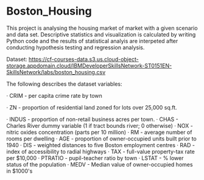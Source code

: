 # Boston_Housing
This project is analysing the housing market of market with a given scenario and data set. Descriptive statistics and visualization is calculated by writing Python code and the results of statistical analyis are interpeted after conducting hypothesis testing and regression analysis.

Dataset: https://cf-courses-data.s3.us.cloud-object-storage.appdomain.cloud/IBMDeveloperSkillsNetwork-ST0151EN-SkillsNetwork/labs/boston_housing.csv

The following describes the dataset variables:

·      CRIM - per capita crime rate by town

·      ZN - proportion of residential land zoned for lots over 25,000 sq.ft.

·      INDUS - proportion of non-retail business acres per town.
·      CHAS - Charles River dummy variable (1 if tract bounds river; 0 otherwise)
·      NOX - nitric oxides concentration (parts per 10 million)
·      RM - average number of rooms per dwelling
·      AGE - proportion of owner-occupied units built prior to 1940
·      DIS - weighted distances to five Boston employment centres
·      RAD - index of accessibility to radial highways
·      TAX - full-value property-tax rate per $10,000
·      PTRATIO - pupil-teacher ratio by town
·      LSTAT - % lower status of the population
·      MEDV - Median value of owner-occupied homes in $1000's
